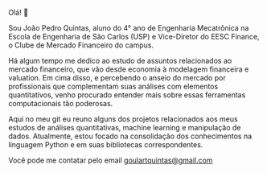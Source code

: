Olá! 👋

Sou João Pedro Quintas, aluno do 4° ano de Engenharia Mecatrônica na Escola de Engenharia de São Carlos (USP) e Vice-Diretor
do EESC Finance, o Clube de Mercado Financeiro do campus.

Há algum tempo me dedico ao estudo de assuntos relacionados ao mercado financeiro, que vão desde economia à modelagem financeira
e valuation. Em cima disso, e percebendo o anseio do mercado por profissionais que complementam suas análises com elementos
quantitativos, venho procurado entender mais sobre essas ferramentas computacionais tão poderosas.

Aqui no meu git eu reuno alguns dos projetos relacionados aos meus estudos de análises quantitativas, machine learning e manipulação 
de dados. Atualmente, estou focado na consolidação dos conhecimentos na linguagem Python e em suas bibliotecas correspondentes.

Você pode me contatar pelo email goulartquintas@gmail.com
